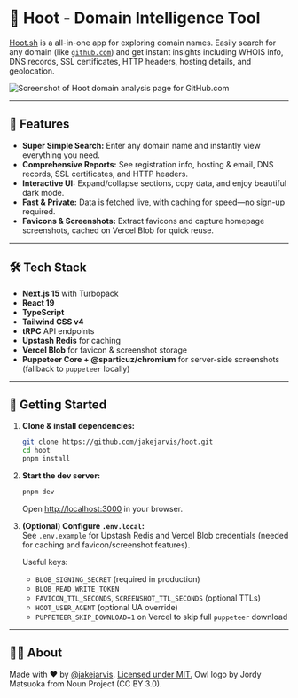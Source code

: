 # 🦉 Hoot - Domain Intelligence Tool

[Hoot.sh](https://hoot.sh) is a all-in-one app for exploring domain names. Easily search for any domain (like [`github.com`](https://hoot.sh/github.com)) and get instant insights including WHOIS info, DNS records, SSL certificates, HTTP headers, hosting details, and geolocation.

![Screenshot of Hoot domain analysis page for GitHub.com](https://github.com/user-attachments/assets/fa82ad38-7af3-46f6-94a2-901e45c12af1)

---

## 🚀 Features

- **Super Simple Search:** Enter any domain name and instantly view everything you need.
- **Comprehensive Reports:** See registration info, hosting & email, DNS records, SSL certificates, and HTTP headers.
- **Interactive UI:** Expand/collapse sections, copy data, and enjoy beautiful dark mode.
- **Fast & Private:** Data is fetched live, with caching for speed—no sign-up required.
- **Favicons & Screenshots:** Extract favicons and capture homepage screenshots, cached on Vercel Blob for quick reuse.

---

## 🛠️ Tech Stack

- **Next.js 15** with Turbopack
- **React 19**
- **TypeScript**
- **Tailwind CSS v4**
- **tRPC** API endpoints
- **Upstash Redis** for caching
- **Vercel Blob** for favicon & screenshot storage
- **Puppeteer Core + @sparticuz/chromium** for server-side screenshots (fallback to `puppeteer` locally)

---

## 🌱 Getting Started

1. **Clone & install dependencies:**  
   ```bash
   git clone https://github.com/jakejarvis/hoot.git
   cd hoot
   pnpm install
   ```

2. **Start the dev server:**  
   ```bash
   pnpm dev
   ```
   Open [http://localhost:3000](http://localhost:3000) in your browser.

3. **(Optional) Configure `.env.local`:**  
   See `.env.example` for Upstash Redis and Vercel Blob credentials (needed for caching and favicon/screenshot features).

   Useful keys:
   - `BLOB_SIGNING_SECRET` (required in production)
   - `BLOB_READ_WRITE_TOKEN`
   - `FAVICON_TTL_SECONDS`, `SCREENSHOT_TTL_SECONDS` (optional TTLs)
   - `HOOT_USER_AGENT` (optional UA override)
   - `PUPPETEER_SKIP_DOWNLOAD=1` on Vercel to skip full `puppeteer` download

---

## 🙋‍♂️ About

Made with ❤️ by [@jakejarvis](https://github.com/jakejarvis). [Licensed under MIT.](LICENSE) Owl logo by Jordy Matsuoka from Noun Project (CC BY 3.0).
